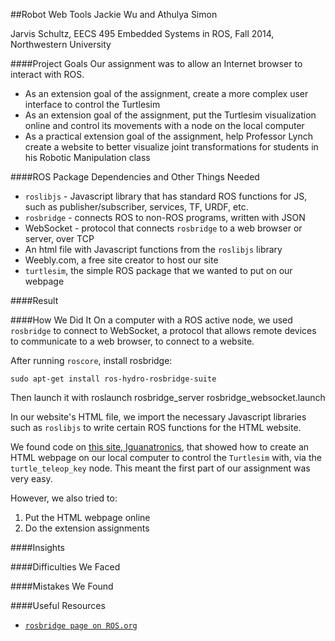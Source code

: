 ##Robot Web Tools
Jackie Wu and Athulya Simon

Jarvis Schultz, EECS 495 Embedded Systems in ROS, Fall 2014, Northwestern University



####Project Goals
Our assignment was to allow an Internet browser to interact with ROS.

* As an extension goal of the assignment, create a more complex user interface to control the Turtlesim
* As an extension goal of the assignment, put the Turtlesim visualization online and control its movements with a node on the local computer
* As a practical extension goal of the assignment, help Professor Lynch create a website to better visualize joint transformations for students in his Robotic Manipulation class

####ROS Package Dependencies and Other Things Needed
* `roslibjs` - Javascript library that has standard ROS functions for JS, such as publisher/subscriber, services, TF, URDF, etc.
* `rosbridge` - connects ROS to non-ROS programs, written with JSON
* WebSocket - protocol that connects `rosbridge` to a web browser or server, over TCP
* An html file with Javascript functions from the `roslibjs` library
* Weebly.com, a free site creator to host our site
* `turtlesim`, the simple ROS package that we wanted to put on our webpage

####Result

####How We Did It
On a computer with a ROS active node, we used `rosbridge` to connect to WebSocket, a protocol that allows remote devices to communicate to a web browser, to connect to a website. 

After running `roscore`, install rosbridge:

    sudo apt-get install ros-hydro-rosbridge-suite
Then launch it with
    roslaunch rosbridge_server rosbridge_websocket.launch
  
In our website's HTML file, we import the necessary Javascript libraries such as `roslibjs` to write certain ROS functions for the HTML website.

We found code on [this site, Iguanatronics](http://iguanatronics.com/igtron/?p=313), that showed how to create an HTML webpage on our local computer to control the `Turtlesim` with, via the `turtle_teleop_key` node. This meant the first part of our assignment was very easy. 

However, we also tried to:
1. Put the HTML webpage online
2. Do the extension assignments


####Insights

####Difficulties We Faced

####Mistakes We Found

####Useful Resources
* [`rosbridge page on ROS.org`](http://wiki.ros.org/rosbridge_suite)


